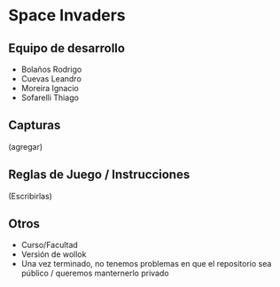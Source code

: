 # Space Invaders

## Equipo de desarrollo

- Bolaños Rodrigo
- Cuevas Leandro
- Moreira Ignacio
- Sofarelli Thiago

## Capturas

(agregar)

## Reglas de Juego / Instrucciones

(Escribirlas)


## Otros

- Curso/Facultad
- Versión de wollok
- Una vez terminado, no tenemos problemas en que el repositorio sea público / queremos manternerlo privado
